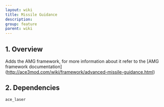```yaml
---
layout: wiki
title: Missile Guidance
description: 
group: feature
parent: wiki
---
```


## 1. Overview

Adds the AMG framework, for more information about it refer to the [AMG framework documentation] (http://ace3mod.com/wiki/framework/advanced-missile-guidance.html)

## 2. Dependencies

`ace_laser`
